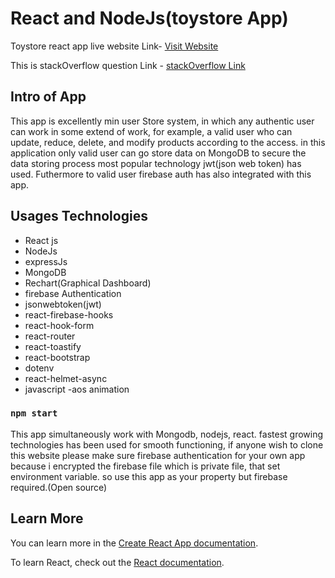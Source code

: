 # React and NodeJs(toystore App)

Toystore react app live website Link- [Visit Website](https://toystore-react-app.web.app/)

This is stackOverflow question Link - [stackOverflow Link](https://stackoverflow.com/questions/72084586/why-react-helmet-async-is-not-working-in-app)

## Intro of App
This app is excellently min user Store system, in which any authentic user can work in some extend of work, for example, a valid user who can update, reduce, delete, and modify products according to the access. in this application only valid user can go store data on MongoDB to secure the data storing process most popular technology jwt(json web token) has used. Futhermore to valid user firebase auth has also integrated with this app.

## Usages Technologies
- React js
- NodeJs
- expressJs
- MongoDB
- Rechart(Graphical Dashboard)
- firebase Authentication
- jsonwebtoken(jwt)
- react-firebase-hooks
- react-hook-form
- react-router
- react-toastify
- react-bootstrap
- dotenv
- react-helmet-async
- javascript
-aos animation

### `npm start`

This app simultaneously work with Mongodb, nodejs, react. fastest growing technologies has been used for smooth functioning, if anyone wish to clone this website please make sure firebase authentication for your own app because i encrypted the firebase file which is private file, that set environment variable. so use this app as your property but firebase required.(Open source)


## Learn More

You can learn more in the [Create React App documentation](https://facebook.github.io/create-react-app/docs/getting-started).

To learn React, check out the [React documentation](https://reactjs.org/).


